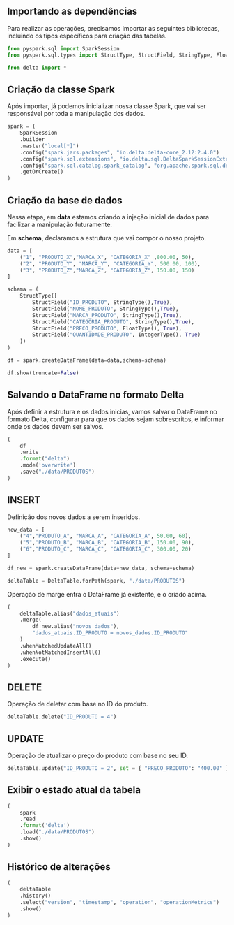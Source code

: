 ## Importando as dependências

Para realizar as operações, precisamos importar as seguintes bibliotecas, incluindo os tipos específicos para criação das tabelas.

```python
from pyspark.sql import SparkSession
from pyspark.sql.types import StructType, StructField, StringType, FloatType, IntegerType

from delta import *
```

## Criação da classe Spark

Após importar, já podemos inicializar nossa classe Spark, que vai ser responsável por toda a manipulação dos dados.


```python
spark = ( 
    SparkSession
    .builder
    .master("local[*]")
    .config("spark.jars.packages", "io.delta:delta-core_2.12:2.4.0")
    .config("spark.sql.extensions", "io.delta.sql.DeltaSparkSessionExtension")
    .config("spark.sql.catalog.spark_catalog", "org.apache.spark.sql.delta.catalog.DeltaCatalog")
    .getOrCreate() 
)
```

## Criação da base de dados

Nessa etapa, em **data** estamos criando a injeção inicial de dados para facilizar a manipulação futuramente.

Em **schema**, declaramos a estrutura que vai compor o nosso projeto.

```python
data = [
    ("1", "PRODUTO_X","MARCA_X", "CATEGORIA_X" ,800.00, 50),
    ("2", "PRODUTO_Y", "MARCA_Y", "CATEGORIA_Y", 500.00, 100),
    ("3", "PRODUTO_Z","MARCA_Z", "CATEGORIA_Z", 150.00, 150)
]

schema = (
    StructType([
        StructField("ID_PRODUTO", StringType(),True),
        StructField("NOME_PRODUTO", StringType(),True),
        StructField("MARCA_PRODUTO", StringType(),True),
        StructField("CATEGORIA_PRODUTO", StringType(),True),
        StructField("PRECO_PRODUTO", FloatType(), True),
        StructField("QUANTIDADE_PRODUTO", IntegerType(), True)
    ])
)

df = spark.createDataFrame(data=data,schema=schema)

df.show(truncate=False)
```

## Salvando o DataFrame no formato Delta

Após definir a estrutura e os dados inicias, vamos salvar o DataFrame no formato Delta, configurar para que os dados sejam sobrescritos, e informar onde os dados devem ser salvos.

```python
( 
    df
    .write
    .format("delta")
    .mode('overwrite')
    .save("./data/PRODUTOS")
)
```

## INSERT

Definição dos novos dados a serem inseridos.

```python
new_data = [
    ("4","PRODUTO_A", "MARCA_A", "CATEGORIA_A", 50.00, 60),
    ("5","PRODUTO_B", "MARCA_B", "CATEGORIA_B", 150.00, 90),
    ("6","PRODUTO_C", "MARCA_C", "CATEGORIA_C", 300.00, 20)
]

df_new = spark.createDataFrame(data=new_data, schema=schema)

deltaTable = DeltaTable.forPath(spark, "./data/PRODUTOS")
```

Operação de marge entra o DataFrame já existente, e o criado acima.

```python
(
    deltaTable.alias("dados_atuais")
    .merge(
        df_new.alias("novos_dados"),
        "dados_atuais.ID_PRODUTO = novos_dados.ID_PRODUTO"
    )
    .whenMatchedUpdateAll()
    .whenNotMatchedInsertAll()
    .execute()
)
```

## DELETE

Operação de deletar com base no ID do produto.

```python
deltaTable.delete("ID_PRODUTO = 4")
```

## UPDATE

Operação de atualizar o preço do produto com base no seu ID.

```python
deltaTable.update("ID_PRODUTO = 2", set = { "PRECO_PRODUTO": "400.00" })
```

## Exibir o estado atual da tabela

```python
(
    spark
    .read
    .format('delta')
    .load("./data/PRODUTOS")
    .show()
)
```

## Histórico de alterações 

```python
(
    deltaTable
    .history()
    .select("version", "timestamp", "operation", "operationMetrics")
    .show()
)
```